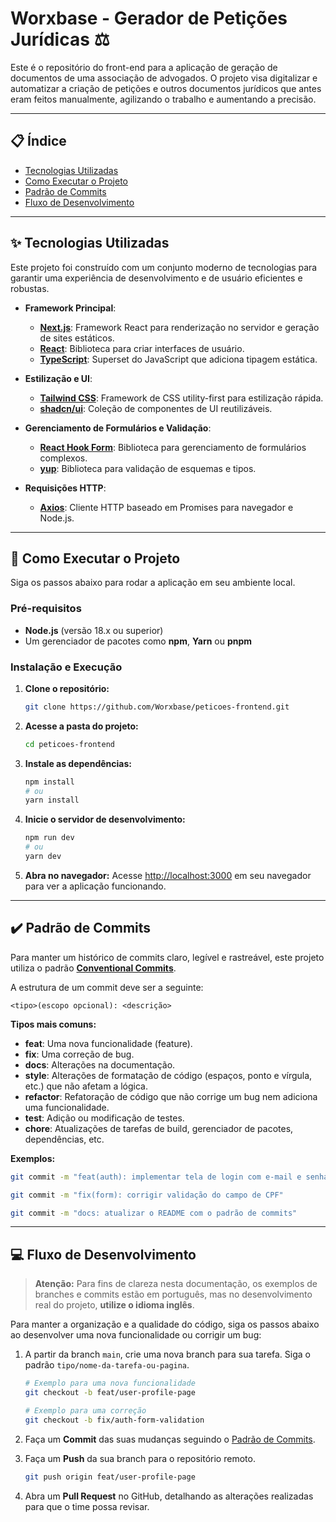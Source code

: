 # Worxbase - Gerador de Petições Jurídicas ⚖️

Este é o repositório do front-end para a aplicação de geração de documentos de uma associação de advogados. O projeto visa digitalizar e automatizar a criação de petições e outros documentos jurídicos que antes eram feitos manualmente, agilizando o trabalho e aumentando a precisão.

---

## 📋 Índice

- [Tecnologias Utilizadas](#-tecnologias-utilizadas)
- [Como Executar o Projeto](#-como-executar-o-projeto)
- [Padrão de Commits](#-padrão-de-commits)
- [Fluxo de Desenvolvimento](#-fluxo-de-desenvolvimento)

---

## ✨ Tecnologias Utilizadas

Este projeto foi construído com um conjunto moderno de tecnologias para garantir uma experiência de desenvolvimento e de usuário eficientes e robustas.

- **Framework Principal**:

  - **[Next.js](https://nextjs.org/)**: Framework React para renderização no servidor e geração de sites estáticos.
  - **[React](https://react.dev/)**: Biblioteca para criar interfaces de usuário.
  - **[TypeScript](https://www.typescriptlang.org/)**: Superset do JavaScript que adiciona tipagem estática.

- **Estilização e UI**:

  - **[Tailwind CSS](https://tailwindcss.com/)**: Framework de CSS utility-first para estilização rápida.
  - **[shadcn/ui](https://ui.shadcn.com/)**: Coleção de componentes de UI reutilizáveis.

- **Gerenciamento de Formulários e Validação**:

  - **[React Hook Form](https://react-hook-form.com/)**: Biblioteca para gerenciamento de formulários complexos.
  - **[yup](https://github.com/jquense/yup)**: Biblioteca para validação de esquemas e tipos.

- **Requisições HTTP**:
  - **[Axios](https://axios-http.com/)**: Cliente HTTP baseado em Promises para navegador e Node.js.

---

## 🚀 Como Executar o Projeto

Siga os passos abaixo para rodar a aplicação em seu ambiente local.

### Pré-requisitos

- **Node.js** (versão 18.x ou superior)
- Um gerenciador de pacotes como **npm**, **Yarn** ou **pnpm**

### Instalação e Execução

1.  **Clone o repositório:**

    ```bash
    git clone https://github.com/Worxbase/peticoes-frontend.git
    ```

2.  **Acesse a pasta do projeto:**

    ```bash
    cd peticoes-frontend
    ```

3.  **Instale as dependências:**

    ```bash
    npm install
    # ou
    yarn install
    ```

4.  **Inicie o servidor de desenvolvimento:**

    ```bash
    npm run dev
    # ou
    yarn dev
    ```

5.  **Abra no navegador:**
    Acesse [http://localhost:3000](http://localhost:3000) em seu navegador para ver a aplicação funcionando.

---

## ✔️ Padrão de Commits

Para manter um histórico de commits claro, legível e rastreável, este projeto utiliza o padrão **[Conventional Commits](https://www.conventionalcommits.org/en/v1.0.0/)**.

A estrutura de um commit deve ser a seguinte:

```
<tipo>(escopo opcional): <descrição>
```

**Tipos mais comuns:**

- **feat**: Uma nova funcionalidade (feature).
- **fix**: Uma correção de bug.
- **docs**: Alterações na documentação.
- **style**: Alterações de formatação de código (espaços, ponto e vírgula, etc.) que não afetam a lógica.
- **refactor**: Refatoração de código que não corrige um bug nem adiciona uma funcionalidade.
- **test**: Adição ou modificação de testes.
- **chore**: Atualizações de tarefas de build, gerenciador de pacotes, dependências, etc.

**Exemplos:**

```bash
git commit -m "feat(auth): implementar tela de login com e-mail e senha"
```

```bash
git commit -m "fix(form): corrigir validação do campo de CPF"
```

```bash
git commit -m "docs: atualizar o README com o padrão de commits"
```

---

## 💻 Fluxo de Desenvolvimento

> **Atenção:** Para fins de clareza nesta documentação, os exemplos de branches e commits estão em português, mas no desenvolvimento real do projeto, **utilize o idioma inglês**.

Para manter a organização e a qualidade do código, siga os passos abaixo ao desenvolver uma nova funcionalidade ou corrigir um bug:

1.  A partir da branch `main`, crie uma nova branch para sua tarefa. Siga o padrão `tipo/nome-da-tarefa-ou-pagina`.

    ```bash
    # Exemplo para uma nova funcionalidade
    git checkout -b feat/user-profile-page

    # Exemplo para uma correção
    git checkout -b fix/auth-form-validation
    ```

2.  Faça um **Commit** das suas mudanças seguindo o [Padrão de Commits](#-padrão-de-commits).

3.  Faça um **Push** da sua branch para o repositório remoto.

    ```bash
    git push origin feat/user-profile-page
    ```

4.  Abra um **Pull Request** no GitHub, detalhando as alterações realizadas para que o time possa revisar.
